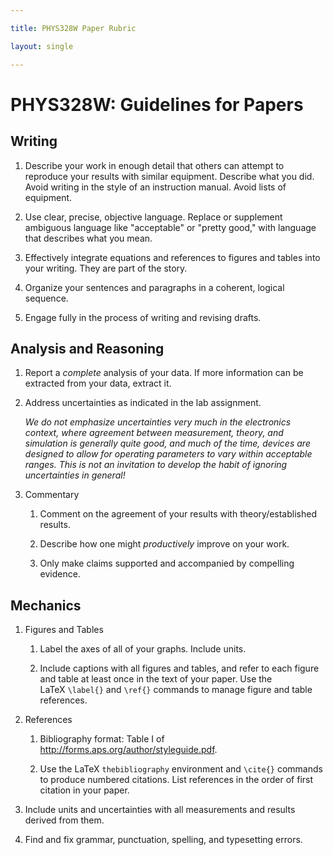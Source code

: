 ```yaml
---

title: PHYS328W Paper Rubric

layout: single

---
```


PHYS328W: Guidelines for Papers
===============================

Writing
-------

1.  Describe your work in enough detail that others can attempt to
    reproduce your results with similar equipment. Describe what you
    did. Avoid writing in the style of an instruction manual. Avoid
    lists of equipment.

2.  Use clear, precise, objective language. Replace or supplement
    ambiguous language like "acceptable" or "pretty good," with language
    that describes what you mean.

3.  Effectively integrate equations and references to figures and tables
    into your writing. They are part of the story.

4.  Organize your sentences and paragraphs in a coherent, logical
    sequence.

5.  Engage fully in the process of writing and revising drafts.

Analysis and Reasoning
----------------------

1.  Report a *complete* analysis of your data. If more information can
    be extracted from your data, extract it.

2.  Address uncertainties as indicated in the lab assignment.

    *We do not emphasize uncertainties very much in the electronics
    context, where agreement between measurement, theory, and simulation
    is generally quite good, and much of the time, devices are designed
    to allow for operating parameters to vary within acceptable ranges.
    This is not an invitation to develop the habit of ignoring
    uncertainties in general!*

3.  Commentary

    1.  Comment on the agreement of your results with theory/established
        results.

    2.  Describe how one might *productively* improve on your work.

    3.  Only make claims supported and accompanied by compelling
        evidence.

Mechanics
---------

1.  Figures and Tables

    1.  Label the axes of all of your graphs. Include units.

    2.  Include captions with all figures and tables, and refer to each
        figure and table at least once in the text of your paper. Use
        the LaTeX `\label{}` and `\ref{}` commands to manage figure and
        table references.

2.  References

    1.  Bibliography format: Table I of
        <http://forms.aps.org/author/styleguide.pdf>.

    2.  Use the LaTeX `thebibliography` environment and `\cite{}`
        commands to produce numbered citations. List references in the
        order of first citation in your paper.

3.  Include units and uncertainties with all measurements and results
    derived from them.

4.  Find and fix grammar, punctuation, spelling, and typesetting errors.
